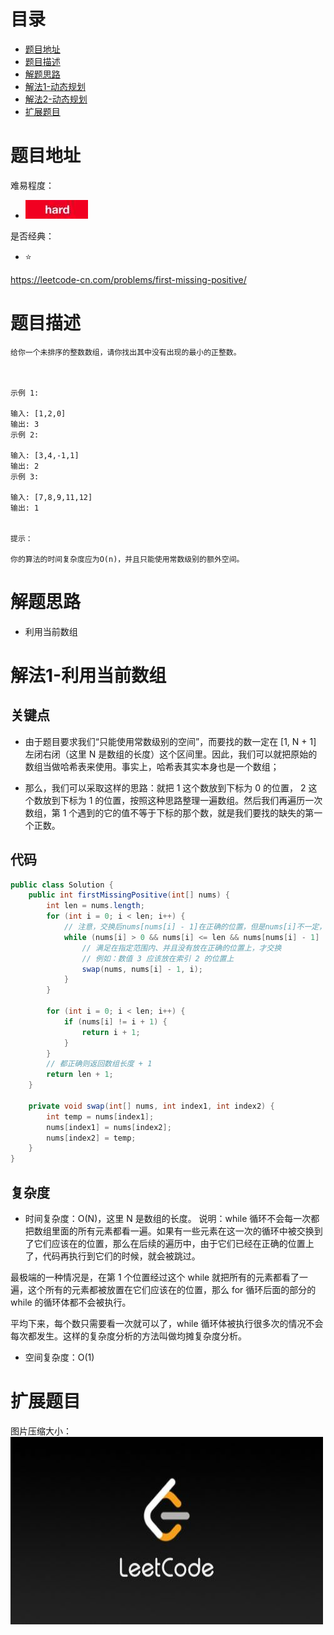# 目录
* [题目地址](#题目地址)
* [题目描述](#题目描述)
* [解题思路](#解题思路)
* [解法1-动态规划](#解法1-动态规划)
* [解法2-动态规划](#解法2-动态规划)
* [扩展题目](#扩展题目)



# 题目地址
难易程度：
- ![hard.jpg](../.images/hard.jpg)

是否经典：
- ⭐️

https://leetcode-cn.com/problems/first-missing-positive/

# 题目描述
```text
给你一个未排序的整数数组，请你找出其中没有出现的最小的正整数。

 

示例 1:

输入: [1,2,0]
输出: 3
示例 2:

输入: [3,4,-1,1]
输出: 2
示例 3:

输入: [7,8,9,11,12]
输出: 1
 

提示：

你的算法的时间复杂度应为O(n)，并且只能使用常数级别的额外空间。
```


# 解题思路
- 利用当前数组




# 解法1-利用当前数组
## 关键点
- 由于题目要求我们“只能使用常数级别的空间”，而要找的数一定在 [1, N + 1] 左闭右闭（这里 N 是数组的长度）这个区间里。因此，我们可以就把原始的数组当做哈希表来使用。事实上，哈希表其实本身也是一个数组；
  
- 那么，我们可以采取这样的思路：就把 1 这个数放到下标为 0 的位置， 2 这个数放到下标为 1 的位置，按照这种思路整理一遍数组。然后我们再遍历一次数组，第 1 个遇到的它的值不等于下标的那个数，就是我们要找的缺失的第一个正数。


## 代码
```java
public class Solution {
    public int firstMissingPositive(int[] nums) {
        int len = nums.length;
        for (int i = 0; i < len; i++) {
            // 注意，交换后nums[nums[i] - 1]在正确的位置，但是nums[i]不一定，比如[3,4,2,1]，第一次2和3交换，但是下标为0的位置为2，还不对
            while (nums[i] > 0 && nums[i] <= len && nums[nums[i] - 1] != nums[i]) {
                // 满足在指定范围内、并且没有放在正确的位置上，才交换
                // 例如：数值 3 应该放在索引 2 的位置上
                swap(nums, nums[i] - 1, i);
            }
        }
        
        for (int i = 0; i < len; i++) {
            if (nums[i] != i + 1) {
                return i + 1;
            }
        }
        // 都正确则返回数组长度 + 1
        return len + 1;
    }

    private void swap(int[] nums, int index1, int index2) {
        int temp = nums[index1];
        nums[index1] = nums[index2];
        nums[index2] = temp;
    }
}
```


## 复杂度
- 时间复杂度：O(N)，这里 N 是数组的长度。
说明：while 循环不会每一次都把数组里面的所有元素都看一遍。如果有一些元素在这一次的循环中被交换到了它们应该在的位置，那么在后续的遍历中，由于它们已经在正确的位置上了，代码再执行到它们的时候，就会被跳过。

最极端的一种情况是，在第 1 个位置经过这个 while 就把所有的元素都看了一遍，这个所有的元素都被放置在它们应该在的位置，那么 for 循环后面的部分的 while 的循环体都不会被执行。

平均下来，每个数只需要看一次就可以了，while 循环体被执行很多次的情况不会每次都发生。这样的复杂度分析的方法叫做均摊复杂度分析。
- 空间复杂度：O(1)


# 扩展题目




图片压缩大小：
<img src="../.images/leetcode.jpeg" width="500" height="300">